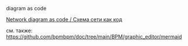 diagram as code

[Network diagram as code / Схема сети как код](https://habr.com/ru/articles/491814/)

см. также: https://github.com/bpmbpm/doc/tree/main/BPM/graphic_editor/mermaid
